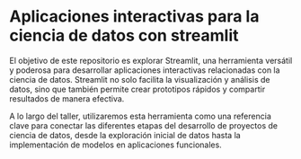 # Aplicaciones interactivas para la ciencia de datos con streamlit 

El objetivo de este repositorio es explorar Streamlit, una herramienta versátil y poderosa para desarrollar aplicaciones interactivas relacionadas con la ciencia de datos. Streamlit no solo facilita la visualización y análisis de datos, sino que también permite crear prototipos rápidos y compartir resultados de manera efectiva.

A lo largo del taller, utilizaremos esta herramienta como una referencia clave para conectar las diferentes etapas del desarrollo de proyectos de ciencia de datos, desde la exploración inicial de datos hasta la implementación de modelos en aplicaciones funcionales.
